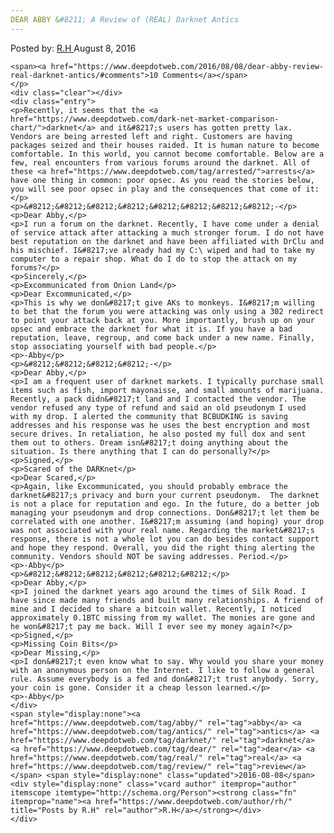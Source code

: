 ```yaml
---
DEAR ABBY &#8211; A Review of (REAL) Darknet Antics
---
```

<article class="post-listing post-15032 post type-post status-publish format-standard has-post-thumbnail hentry  tag-abby tag-antics tag-darknet tag-dear tag-real tag-review">
    <div class="post-inner">
        <span>Posted by: <a href="https://www.deepdotweb.com/author/rh/" title="">R.H </a></span>
    <span>August 8, 2016</span>
    
    <span><a href="https://www.deepdotweb.com/2016/08/08/dear-abby-review-real-darknet-antics/#comments">10 Comments</a></span>
    </p>
    <div class="clear"></div>
    <div class="entry">
    <p>Recently, it seems that the <a href="https://www.deepdotweb.com/dark-net-market-comparison-chart/">darknet</a> and it&#8217;s users has gotten pretty lax. Vendors are being arrested left and right. Customers are having packages seized and their houses raided. It is human nature to become comfortable. In this world, you cannot become comfortable. Below are a few, real encounters from various forums around the darknet. All of these <a href="https://www.deepdotweb.com/tag/arrested/">arrests</a> have one thing in common: poor opsec. As you read the stories below, you will see poor opsec in play and the consequences that come of it:</p>
    <p>&#8212;&#8212;&#8212;&#8212;&#8212;&#8212;&#8212;&#8212;-</p>
    <p>Dear Abby,</p>
    <p>I run a forum on the darknet. Recently, I have come under a denial of service attack after attacking a much stronger forum. I do not have best reputation on the darknet and have been affiliated with DrClu and his mischief. I&#8217;ve already had my C:\ wiped and had to take my computer to a repair shop. What do I do to stop the attack on my forums?</p>
    <p>Sincerely,</p>
    <p>Excommunicated from Onion Land</p>
    <p>Dear Excommunicated,</p>
    <p>This is why we don&#8217;t give AKs to monkeys. I&#8217;m willing to bet that the forum you were attacking was only using a 302 redirect to point your attack back at you. More importantly, brush up on your opsec and embrace the darknet for what it is. If you have a bad reputation, leave, regroup, and come back under a new name. Finally, stop associating yourself with bad people.</p>
    <p>-Abby</p>
    <p>&#8212;&#8212;&#8212;&#8212;-</p>
    <p>Dear Abby,</p>
    <p>I am a frequent user of darknet markets. I typically purchase small items such as fish, import mayonaisse, and small amounts of marijuana. Recently, a pack didn&#8217;t land and I contacted the vendor. The vendor refused any type of refund and said an old pseudonym I used with my drop. I alerted the community that BCBUDKING is saving addresses and his response was he uses the best encryption and most secure drives. In retaliation, he also posted my full dox and sent them out to others. Dream isn&#8217;t doing anything about the situation. Is there anything that I can do personally?</p>
    <p>Signed,</p>
    <p>Scared of the DARKnet</p>
    <p>Dear Scared,</p>
    <p>Again, like Excommunicated, you should probably embrace the darknet&#8217;s privacy and burn your current pseudonym.  The darknet is not a place for reputation and ego. In the future, do a better job managing your pseudonym and drop connections. Don&#8217;t let them be correlated with one another. I&#8217;m assuming (and hoping) your drop was not associated with your real name. Regarding the market&#8217;s response, there is not a whole lot you can do besides contact support and hope they respond. Overall, you did the right thing alerting the community. Vendors should NOT be saving addresses. Period.</p>
    <p>-Abby</p>
    <p>&#8212;&#8212;&#8212;&#8212;&#8212;&#8212;</p>
    <p>Dear Abby,</p>
    <p>I joined the darknet years ago around the times of Silk Road. I have since made many friends and built many relationships. A friend of mine and I decided to share a bitcoin wallet. Recently, I noticed approximately 0.1BTC missing from my wallet. The monies are gone and he won&#8217;t pay me back. Will I ever see my money again?</p>
    <p>Signed,</p>
    <p>Missing Coin Bits</p>
    <p>Dear Missing,</p>
    <p>I don&#8217;t even know what to say. Why would you share your money with an anonymous person on the Internet. I like to follow a general rule. Assume everybody is a fed and don&#8217;t trust anybody. Sorry, your coin is gone. Consider it a cheap lesson learned.</p>
    <p>-Abby</p>
    </div>
    <span style="display:none"><a href="https://www.deepdotweb.com/tag/abby/" rel="tag">abby</a> <a href="https://www.deepdotweb.com/tag/antics/" rel="tag">antics</a> <a href="https://www.deepdotweb.com/tag/darknet/" rel="tag">darknet</a> <a href="https://www.deepdotweb.com/tag/dear/" rel="tag">dear</a> <a href="https://www.deepdotweb.com/tag/real/" rel="tag">real</a> <a href="https://www.deepdotweb.com/tag/review/" rel="tag">review</a></span> <span style="display:none" class="updated">2016-08-08</span>
    <div style="display:none" class="vcard author" itemprop="author" itemscope itemtype="http://schema.org/Person"><strong class="fn" itemprop="name"><a href="https://www.deepdotweb.com/author/rh/" title="Posts by R.H" rel="author">R.H</a></strong></div>
    </div>
</article>

